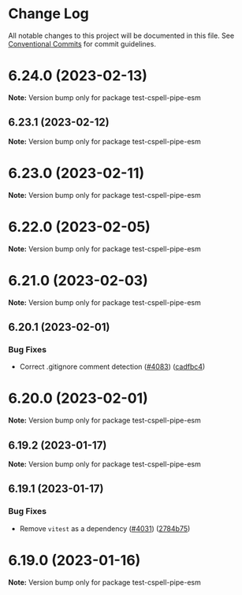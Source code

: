 # Change Log

All notable changes to this project will be documented in this file.
See [Conventional Commits](https://conventionalcommits.org) for commit guidelines.

# 6.24.0 (2023-02-13)

**Note:** Version bump only for package test-cspell-pipe-esm

## 6.23.1 (2023-02-12)

**Note:** Version bump only for package test-cspell-pipe-esm

# 6.23.0 (2023-02-11)

**Note:** Version bump only for package test-cspell-pipe-esm

# 6.22.0 (2023-02-05)

**Note:** Version bump only for package test-cspell-pipe-esm

# 6.21.0 (2023-02-03)

**Note:** Version bump only for package test-cspell-pipe-esm

## 6.20.1 (2023-02-01)

### Bug Fixes

* Correct .gitignore comment detection ([#4083](https://github.com/streetsidesoftware/cspell/issues/4083)) ([cadfbc4](https://github.com/streetsidesoftware/cspell/commit/cadfbc489f17db348459a09e7bd49514d07152a2))

# 6.20.0 (2023-02-01)

**Note:** Version bump only for package test-cspell-pipe-esm

## 6.19.2 (2023-01-17)

**Note:** Version bump only for package test-cspell-pipe-esm

## 6.19.1 (2023-01-17)

### Bug Fixes

* Remove `vitest` as a dependency ([#4031](https://github.com/streetsidesoftware/cspell/issues/4031)) ([2784b75](https://github.com/streetsidesoftware/cspell/commit/2784b75feefc81aa95806ac748fafb140c72b5fa))

# 6.19.0 (2023-01-16)

**Note:** Version bump only for package test-cspell-pipe-esm
